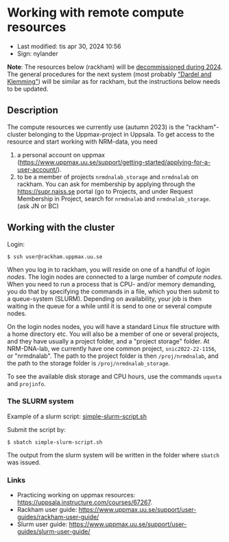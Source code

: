 # Working with remote compute resources

- Last modified: tis apr 30, 2024  10:56
- Sign: nylander

**Note**: The resources below (rackham) will be [decommissioned during
2024](https://www.uppmax.uu.se/uppmax-news/?tarContentId=1069594).  The general
procedures for the next system (most probably ["Dardel and Klemming"]()) will
be similar as for rackham, but the instructions below needs to be updated.

## Description

The compute resources we currently use (autumn 2023) is the "rackham"-cluster
belonging to the Uppmax-project in Uppsala.  To get access to the resource and
start working with NRM-data, you need
1. a personal account on uppmax
   (<https://www.uppmax.uu.se/support/getting-started/applying-for-a-user-account/>).
2. to be a member of projects `nrmdnalab_storage` and `nrmdnalab` on rackham.
   You can ask for membership by applying through the <https://supr.naiss.se>
   portal (go to Projects, and under Request Membership in Project, search for
   `nrmdnalab` and `nrmdnalab_storage`.  (ask JN or BC)

## Working with the cluster

Login:

    $ ssh user@rackham.uppmax.uu.se

When you log in to rackham, you will reside on one of a handful of *login
nodes*. The login nodes are connected to a large number of *compute nodes*.
When you need to run a process that is CPU- and/or memory demanding, you do
that by specifying the commands in a file, which you then submit to a
queue-system (SLURM).  Depending on availability, your job is then waiting in
the queue for a while until it is send to one or several compute nodes.

On the login nodes nodes, you will have a standard Linux file structure with a
home directory etc.  You will also be a member of one or several projects, and
they have usually a project folder, and a "project storage" folder.  At
NRM-DNA-lab, we currently have one common project, `snic2022-22-1156`, or
"nrmdnalab".  The path to the project folder is then `/proj/nrmdnalab`, and the
path to the storage folder is `/proj/nrmdnalab_storage`.

To see the available disk storage and CPU hours, use the commands `uquota` and
`projinfo`.

### The SLURM system

Example of a slurm script: [simple-slurm-script.sh](simple-slurm-script.sh)

Submit the script by:

    $ sbatch simple-slurm-script.sh

The output from the slurm system will be written in the folder where `sbatch` was issued.


### Links

- Practicing working on uppmax resources: <https://uppsala.instructure.com/courses/67267>.
- Rackham user guide: <https://www.uppmax.uu.se/support/user-guides/rackham-user-guide/>
- Slurm user guide: <https://www.uppmax.uu.se/support/user-guides/slurm-user-guide/>

